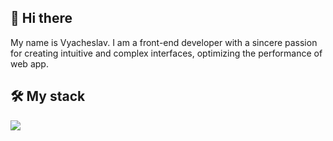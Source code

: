 <h2>👋 Hi there</h2>
My name is Vyacheslav. I am a front-end developer with a sincere passion for creating intuitive and complex interfaces, optimizing the performance of web app.
<h2>🛠️ My stack</h2>
<img src="https://img.shields.io/badge/React-20232A?style=for-the-badge&logo=react&logoColor=61DAFB" />
